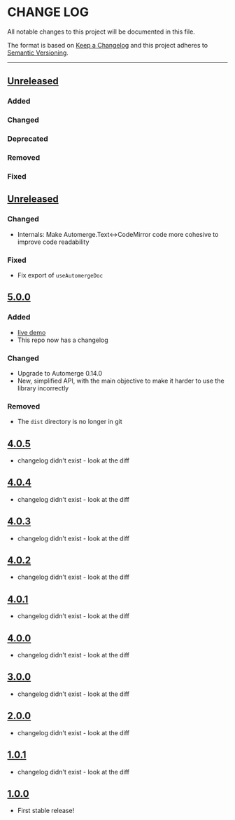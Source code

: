 # CHANGE LOG

All notable changes to this project will be documented in this file.

The format is based on [Keep a Changelog](http://keepachangelog.com/)
and this project adheres to [Semantic Versioning](http://semver.org/).

---

## [Unreleased]

### Added

### Changed

### Deprecated

### Removed

### Fixed

## [Unreleased]

### Changed

- Internals: Make Automerge.Text<->CodeMirror code more cohesive to improve code readability

### Fixed

- Fix export of `useAutomergeDoc`

## [5.0.0]

### Added

- [live demo](https://aslakhellesoy.github.io/automerge-codemirror)
- This repo now has a changelog

### Changed

- Upgrade to Automerge 0.14.0
- New, simplified API, with the main objective to make it harder to use the library incorrectly

### Removed

- The `dist` directory is no longer in git

## [4.0.5]

- changelog didn't exist - look at the diff

## [4.0.4]

- changelog didn't exist - look at the diff

## [4.0.3]

- changelog didn't exist - look at the diff

## [4.0.2]

- changelog didn't exist - look at the diff

## [4.0.1]

- changelog didn't exist - look at the diff

## [4.0.0]

- changelog didn't exist - look at the diff

## [3.0.0]

- changelog didn't exist - look at the diff

## [2.0.0]

- changelog didn't exist - look at the diff

## [1.0.1]

- changelog didn't exist - look at the diff

## [1.0.0]

- First stable release!

<!-- Releases -->

[unreleased]: https://github.com/aslakhellesoy/automerge-codemirror/compare/v5.0.0...master
[5.0.0]: https://github.com/aslakhellesoy/automerge-codemirror/compare/v4.0.5...v5.0.0
[4.0.5]: https://github.com/aslakhellesoy/automerge-codemirror/compare/v4.0.4...v4.0.5
[4.0.4]: https://github.com/aslakhellesoy/automerge-codemirror/compare/v4.0.3...v4.0.4
[4.0.3]: https://github.com/aslakhellesoy/automerge-codemirror/compare/v4.0.2...v4.0.3
[4.0.2]: https://github.com/aslakhellesoy/automerge-codemirror/compare/v4.0.1...v4.0.2
[4.0.1]: https://github.com/aslakhellesoy/automerge-codemirror/compare/v4.0.0...v4.0.1
[4.0.0]: https://github.com/aslakhellesoy/automerge-codemirror/compare/v3.0.0...v4.0.0
[3.0.0]: https://github.com/aslakhellesoy/automerge-codemirror/compare/v2.0.0...v3.0.0
[2.0.0]: https://github.com/aslakhellesoy/automerge-codemirror/compare/v1.0.1...v2.0.0
[1.0.1]: https://github.com/aslakhellesoy/automerge-codemirror/compare/v1.0.0...v1.0.1
[1.0.0]: https://github.com/aslakhellesoy/automerge-codemirror/tree/v1.0.0

<!-- Contributors in alphabetical order -->

[aslakhellesoy]: https://github.com/aslakhellesoy
[vincentcapicotto]: https://github.com/vincentcapicotto
